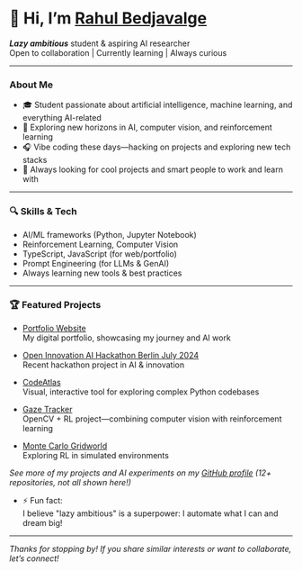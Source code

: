 <!--
## 📊 GitHub Stats

![Rahul's GitHub Stats](https://github-readme-stats.vercel.app/api?username=rahulbedjavalge&show_icons=true&theme=radical)
[![Rahul's GitHub Streak](https://github-readme-streak-stats.herokuapp.com/?user=rahulbedjavalge&theme=radical)](https://git.io/streak-stats)
![Top Langs](https://github-readme-stats.vercel.app/api/top-langs/?username=rahulbedjavalge&layout=compact&theme=radical)
-->

# 👋 Hi, I’m [Rahul Bedjavalge](https://stellar-cv-glow.lovable.app/)

**_Lazy ambitious_** student & aspiring AI researcher  
Open to collaboration | Currently learning | Always curious

---

### About Me

- 🎓 Student passionate about artificial intelligence, machine learning, and everything AI-related
- 👀 Exploring new horizons in AI, computer vision, and reinforcement learning
-  🎧 Vibe coding these days—hacking on projects and exploring new tech stacks
- 📝 Always looking for cool projects and smart people to work and learn with

---

### 🔍 Skills & Tech

- AI/ML frameworks (Python, Jupyter Notebook)
- Reinforcement Learning, Computer Vision
- TypeScript, JavaScript (for web/portfolio)
- Prompt Engineering (for LLMs & GenAI)
- Always learning new tools & best practices

---

### 🏆 Featured Projects

- [Portfolio Website](https://github.com/rahulbedjavalge/portfolio)  
  My digital portfolio, showcasing my journey and AI work

- [Open Innovation AI Hackathon Berlin July 2024](https://github.com/rahulbedjavalge/Open-Innovation-AI-Hackathon-Berlin-July-2024)  
  Recent hackathon project in AI & innovation

- [CodeAtlas](https://github.com/rahulbedjavalge/codeatlas)  
  Visual, interactive tool for exploring complex Python codebases

- [Gaze Tracker](https://github.com/rahulbedjavalge/gaze_tracker)  
  OpenCV + RL project—combining computer vision with reinforcement learning

- [Monte Carlo Gridworld](https://github.com/rahulbedjavalge/monte-carlo-gridworld)  
  Exploring RL in simulated environments

_See more of my projects and AI experiments on my [GitHub profile](https://github.com/rahulbedjavalge?tab=repositories) (12+ repositories, not all shown here!)_

- ⚡ Fun fact:  
  I believe "lazy ambitious" is a superpower: I automate what I can and dream big!

---

_Thanks for stopping by! If you share similar interests or want to collaborate, let’s connect!_
